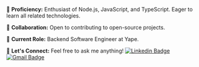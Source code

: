 🚀  **Proficiency:** Enthusiast of Node.js, JavaScript, and TypeScript. Eager to learn all related technologies.

👐 **Collaboration:** Open to contributing to open-source projects.

💼 **Current Role:** Backend Software Engineer at Yape.

📢 **Let's Connect:** Feel free to ask me anything! [![Linkedin Badge](https://img.shields.io/badge/-juanmdpc-blue?style=for-the-badge&logo=Linkedin&logoColor=white&link=https://www.linkedin.com/in/juan-pejerrey-carrera/)](https://www.linkedin.com/in/juan-pejerrey-carrera/) [![Gmail Badge](https://img.shields.io/badge/-juanmdpc@gmail.com-c14438?style=for-the-badge&logo=Gmail&logoColor=white&link=mailto:juanmdpc@gmail.com)](mailto:juanmdpc@gmail.com)
